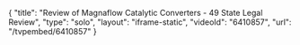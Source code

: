 {
    "title": "Review of Magnaflow Catalytic Converters - 49 State Legal Review",
    "type": "solo",
    "layout": "iframe-static",
    "videoId": "6410857",
    "url": "\/tvpembed\/6410857"
}